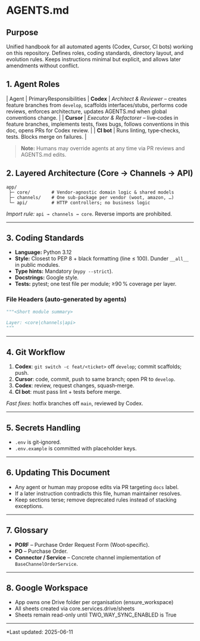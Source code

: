 # AGENTS.md

## Purpose

Unified handbook for all automated agents (Codex, Cursor, CI bots) working on this repository. Defines roles, coding standards, directory layout, and evolution rules. Keeps instructions minimal but explicit, and allows later amendments without conflict.

## 1. Agent Roles

| Agent      | PrimaryResponsibilities
| **Codex**  | *Architect & Reviewer* – creates feature branches from `develop`, scaffolds interfaces/stubs, performs code reviews, enforces architecture, updates AGENTS.md when global conventions change. |
| **Cursor** | *Executor & Refactorer* – live‑codes in feature branches, implements tests, fixes bugs, follows conventions in this doc, opens PRs for Codex review.                                          |
| **CI bot** | Runs linting, type‑checks, tests. Blocks merge on failures.                                                                                                                                   |

> **Note:** Humans may override agents at any time via PR reviews and AGENTS.md edits.

## 2. Layered Architecture (Core → Channels → API)

```
app/
 ├─ core/        # Vendor‑agnostic domain logic & shared models
 ├─ channels/    # One sub‑package per vendor (woot, amazon, …)
 └─ api/         # HTTP controllers; no business logic
```

*Import rule:* `api → channels → core`. Reverse imports are prohibited.

---

## 3. Coding Standards

* **Language:** Python 3.12
* **Style:** Closest to PEP 8 + black formatting (line ≤ 100). Dunder `__all__` in public modules.
* **Type hints:** Mandatory (`mypy --strict`).
* **Docstrings:** Google style.
* **Tests:** pytest; one test file per module; ≥90 % coverage per layer.

### File Headers (auto‑generated by agents)

```python
"""<Short module summary>

Layer: <core|channels|api>
"""
```

---

## 4. Git Workflow

1. **Codex**: `git switch -c feat/<ticket>` off `develop`; commit scaffolds; push.
2. **Cursor**: code, commit, push to same branch; open PR to `develop`.
3. **Codex**: review, request changes, squash‑merge.
4. **CI bot**: must pass lint + tests before merge.

*Fast fixes*: hotfix branches off `main`, reviewed by Codex.

---

## 5. Secrets Handling

* `.env` is git‑ignored.
* `.env.example` is committed with placeholder keys.

---

## 6. Updating This Document

* Any agent or human may propose edits via PR targeting `docs` label.
* If a later instruction contradicts this file, human maintainer resolves.
* Keep sections terse; remove deprecated rules instead of stacking exceptions.

---

## 7. Glossary

* **PORF** – Purchase Order Request Form (Woot‑specific).
* **PO** – Purchase Order.
* **Connector / Service** – Concrete channel implementation of `BaseChannelOrderService`.

---

## 8. Google Workspace

- App owns one Drive folder per organisation (ensure_workspace)
- All sheets created via core.services.drive/sheets
- Sheets remain read-only until TWO_WAY_SYNC_ENABLED is True

---

*Last updated: 2025-06-11
